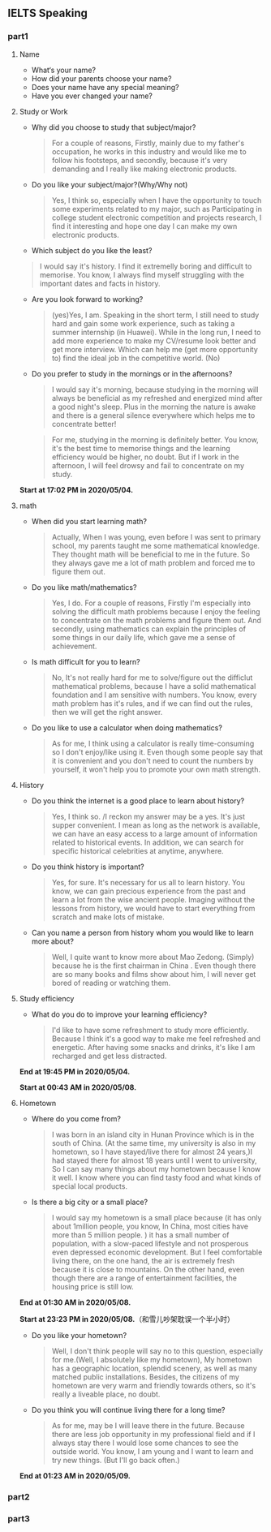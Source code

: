 ## IELTS Speaking

### part1

1. Name

   - What‘s your name?
   - How did your parents choose your name?
   - Does your name have any special meaning?
   - Have you ever changed  your name?
   
2. Study or Work
   - Why did you choose to study that subject/major?
     
     > For a couple of  reasons, Firstly, mainly due to my father's occupation, he works in this industry and would like me to follow his footsteps, and secondly, because it's very demanding and I really like making electronic products.
	- Do you like your subject/major?(Why/Why not)
   
	  > Yes, I think so, especially when I have the opportunity to touch some experiments related to my major, such as Participating in college student electronic competition  and projects research, I find it interesting and hope one day I can make my own electronic products.
   
	- Which subject do you like the least?
	
     > I would say it's history. I find it extremelly boring and difficult to memorise.  You know, I always find myself struggling with the important dates and facts in history.
   
   - Are you look forward to working?
	
	  > (yes)Yes, I am. Speaking in the short term, I still need to study hard and gain some work experience, such as  taking  a summer internship (in Huawei). While in the long run, I need to add more experience to make my CV/resume look better and get more interview. Which can help me (get more opportunity to) find the ideal job in the competitive world.
	  > (No)
	
	- Do you prefer to study in the mornings or in the afternoons?
	
	   >I would say it's morning, because studying in the morning will always be beneficial as my refreshed and energized mind after a good night's sleep. Plus in the morning the nature is awake and there is a general silence everywhere which helps me to concentrate better!  
	   
	   > For me, studying in the morning is definitely better. You know, it's the best time to memorise things and the learning efficiency would be higher, no doubt. But if I work in the afternoon, I will feel drowsy and fail to concentrate on my study.
	
	**Start at 17:02 PM in 2020/05/04.**
	
3. math
   - When did you start learning math?
   
      > Actually, When I was young, even before I was sent to primary school, my parents taught me some mathematical knowledge. They thought math will be beneficial to me in the future. So they always gave me a lot of math problem and forced me to figure them out.
   
   - Do you like math/mathematics?
   
      >Yes, I do. For a couple of reasons, Firstly I'm especially into solving the difficult math problems because I enjoy the feeling to concentrate on the math problems and figure them out. And secondly, using mathematics can explain the principles of some things in our daily life, which gave me a sense of achievement. 
   
   - Is math difficult for you to learn?
   
       >No, It's not really hard for me to solve/figure out the difficlut mathematical problems, because I have a solid mathematical foundation and I am sensitive with numbers. You know, every math problem has it's rules, and if we can find out the rules, then we will get the right answer.
   
   - Do you like to use a calculator when doing mathematics?
   
       >As for me, I think using a calculator is really time-consuming so I don't enjoy/like using it. Even though some people say that it is convenient and you don't need to count the numbers by yourself, it won't help you to promote your own math strength.

4. History

   - Do you think the internet is a good place to learn about history?

     > Yes, I think so. /I reckon my answer may be  a yes. It's just supper convenient. I mean as long as the network is available, we can have an easy access to a large amount of information related to historical events. In addition, we can search for specific historical celebrities at anytime, anywhere.

   - Do you think history is important?
   
     > Yes, for sure. It's necessary for us all to learn history. You know, we can gain precious experience from the past and learn a lot from the wise ancient people. Imaging without the lessons from history, we would have to start everything from scratch and make lots of mistake.
   - Can you name a person from history whom you would like to learn more about?
   
     > Well, I quite want to know more about Mao Zedong. (Simply) because he is the first chairman in China . Even though there are so many books and films show about him, I will never get bored of reading or watching them.

5. Study efficiency

   - What do you do to improve your learning efficiency?

     > I'd like to have some refreshment to study more efficiently. Because I think it's a good way to make me feel refreshed and energetic. After having some snacks and drinks, it's like I am recharged and get less distracted.

   **End at 19:45 PM in 2020/05/04.**

   **Start at 00:43 AM in 2020/05/08.**

6. Hometown

   - Where do you come from?

     > I was born in an island city in Hunan Province which is in the south of China. (At the same time, my university is also in my hometown, so I have stayed/live there for almost 24 years,)I had stayed there for almost 18 years until I went to university, So  I can say many things about my hometown because I know it well. I know where you can find tasty food and what kinds of special local products.

   - Is there a big city or a small place?

     > I would say my hometown is a small place because (it has only about 1million people, you know, In China, most cities have more than 5 million people. ) it has a small number of  population, with a slow-paced lifestyle and not prosperous even depressed economic development. But I feel comfortable living there, on the one hand, the air is extremely fresh because it is close to mountains. On the other hand, even though there are a range of entertainment facilities, the housing price is still low.

   **End at 01:30 AM in 2020/05/08.**
   
   **Start at 23:23 PM in 2020/05/08.**（和雪儿吵架耽误一个半小时）
   
   - Do you like your hometown?
   
     > Well, I don't think people will say no to this question, especially for me.(Well, I absolutely like my hometown), My hometown has a geographic location, splendid scenery, as well as many matched public installations. Besides, the citizens of my hometown are very warm and friendly towards others, so it's really a liveable place, no doubt.
   
   - Do you think you will continue living there for a long time?
   
     > As for me, may be I will leave there in the future. Because there are less job opportunity in my professional field and if I always stay there  I would lose some chances to see the outside world. You know, I am young and I want to learn and try new things. (But I'll go back often.)
   
   **End at 01:23 AM in 2020/05/09.**

### part2

### part3

